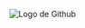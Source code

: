 ![Logo de Github](https://www.google.com/url?sa=i&url=https%3A%2F%2Ftwitter.com%2Fgithub&psig=AOvVaw3852LkdUMmQxsJfKHcO9JW&ust=1645036287406000&source=images&cd=vfe&ved=0CAsQjRxqFwoTCJjmxO2rgvYCFQAAAAAdAAAAABAD)
